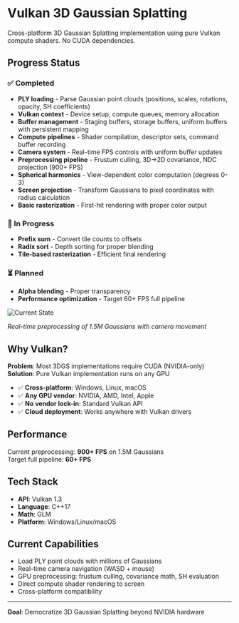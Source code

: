 # Vulkan 3D Gaussian Splatting

Cross-platform 3D Gaussian Splatting implementation using pure Vulkan compute shaders. No CUDA dependencies.

## Progress Status

### ✅ Completed
- **PLY loading** - Parse Gaussian point clouds (positions, scales, rotations, opacity, SH coefficients)
- **Vulkan context** - Device setup, compute queues, memory allocation
- **Buffer management** - Staging buffers, storage buffers, uniform buffers with persistent mapping
- **Compute pipelines** - Shader compilation, descriptor sets, command buffer recording
- **Camera system** - Real-time FPS controls with uniform buffer updates
- **Preprocessing pipeline** - Frustum culling, 3D→2D covariance, NDC projection (900+ FPS)
- **Spherical harmonics** - View-dependent color computation (degrees 0-3)
- **Screen projection** - Transform Gaussians to pixel coordinates with radius calculation
- **Basic rasterization** - First-hit rendering with proper color output

### 🔄 In Progress  
- **Prefix sum** - Convert tile counts to offsets
- **Radix sort** - Depth sorting for proper blending
- **Tile-based rasterization** - Efficient final rendering

### ⏳ Planned
- **Alpha blending** - Proper transparency 
- **Performance optimization** - Target 60+ FPS full pipeline

![Current State](media/preprocess.gif)

*Real-time preprocessing of 1.5M Gaussians with camera movement*

## Why Vulkan?

**Problem**: Most 3DGS implementations require CUDA (NVIDIA-only)  
**Solution**: Pure Vulkan implementation runs on any GPU

- ✅ **Cross-platform**: Windows, Linux, macOS
- ✅ **Any GPU vendor**: NVIDIA, AMD, Intel, Apple
- ✅ **No vendor lock-in**: Standard Vulkan API
- ✅ **Cloud deployment**: Works anywhere with Vulkan drivers

## Performance

Current preprocessing: **900+ FPS** on 1.5M Gaussians  
Target full pipeline: **60+ FPS** 

## Tech Stack

- **API**: Vulkan 1.3
- **Language**: C++17
- **Math**: GLM
- **Platform**: Windows/Linux/macOS

## Current Capabilities

- Load PLY point clouds with millions of Gaussians
- Real-time camera navigation (WASD + mouse)
- GPU preprocessing: frustum culling, covariance math, SH evaluation
- Direct compute shader rendering to screen
- Cross-platform compatibility

---

**Goal**: Democratize 3D Gaussian Splatting beyond NVIDIA hardware

